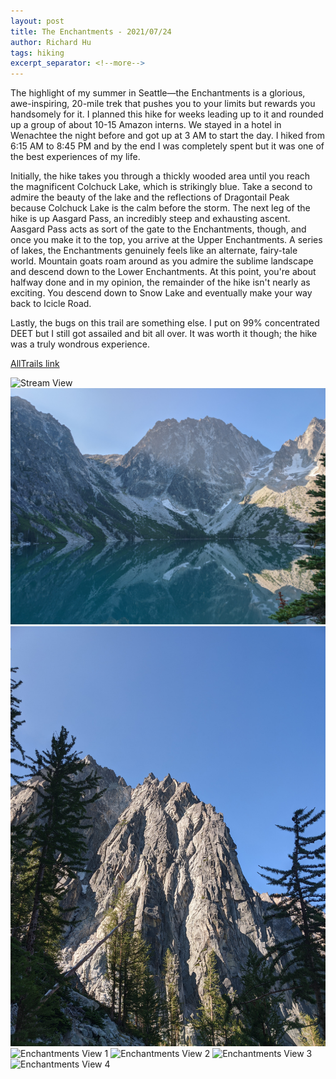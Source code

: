 ```yaml
---
layout: post
title: The Enchantments - 2021/07/24
author: Richard Hu
tags: hiking
excerpt_separator: <!--more-->
---
```


The highlight of my summer in Seattle—the Enchantments is a glorious, awe-inspiring, 20-mile trek that pushes you to your limits but rewards you handsomely for it.<!--more--> I planned this hike for weeks leading up to it and rounded up a group of about 10-15 Amazon interns. We stayed in a hotel in Wenachtee the night before and got up at 3 AM to start the day. I hiked from 6:15 AM to 8:45 PM and by the end I was completely spent but it was one of the best experiences of my life.

Initially, the hike takes you through a thickly wooded area until you reach the magnificent Colchuck Lake, which is strikingly blue. Take a second to admire the beauty of the lake and the reflections of Dragontail Peak because Colchuck Lake is the calm before the storm. The next leg of the hike is up Aasgard Pass, an incredibly steep and exhausting ascent. Aasgard Pass acts as sort of the gate to the Enchantments, though, and once you make it to the top, you arrive at the Upper Enchantments. A series of lakes, the Enchantments genuinely feels like an alternate, fairy-tale world. Mountain goats roam around as you admire the sublime landscape and descend down to the Lower Enchantments. At this point, you're about halfway done and in my opinion, the remainder of the hike isn't nearly as exciting. You descend down to Snow Lake and eventually make your way back to Icicle Road.

Lastly, the bugs on this trail are something else. I put on 99% concentrated DEET but I still got assailed and bit all over. It was worth it though; the hike was a truly wondrous experience.

[AllTrails link](https://www.alltrails.com/trail/us/washington/the-enchantments-trail)

![Stream View](/assets/images/hiking/2021_07_24-enchantments/1.jpg)
![Colchuck View](/assets/images/hiking/2021_07_24-enchantments/2.jpg)
![Peak View](/assets/images/hiking/2021_07_24-enchantments/3.jpg)
![Enchantments View 1](/assets/images/hiking/2021_07_24-enchantments/4.jpg)
![Enchantments View 2](/assets/images/hiking/2021_07_24-enchantments/5.jpg)
![Enchantments View 3](/assets/images/hiking/2021_07_24-enchantments/6.jpg)
![Enchantments View 4](/assets/images/hiking/2021_07_24-enchantments/7.jpg)
